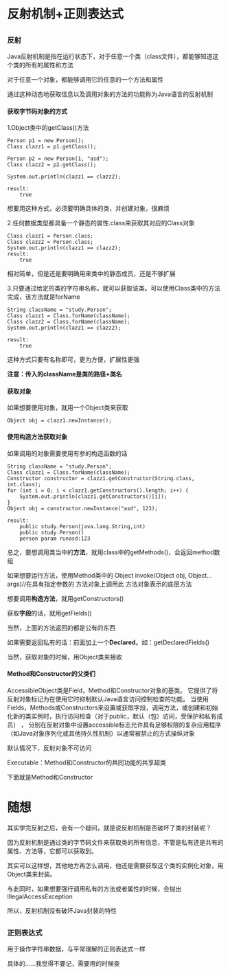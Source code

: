 # 反射机制+正则表达式
##

### 反射

Java反射机制是指在运行状态下，对于任意一个类（class文件），都能够知道这个类的所有的属性和方法

对于任意一个对象，都能够调用它的任意的一个方法和属性

通过这种动态地获取信息以及调用对象的方法的功能称为Java语言的反射机制

#### 获取字节码对象的方式

1.Object类中的getClass()方法

	Person p1 = new Person();
	Class clazz1 = p1.getClass();
		
	Person p2 = new Person(1, "asd");
	Class clazz2 = p2.getClass();
		
	System.out.println(clazz1 == clazz2);

	result:
		true

想要用这种方式，必须要明确具体的类，并创建对象，很麻烦

2.任何数据类型都具备一个静态的属性.class来获取其对应的Class对象

	Class clazz1 = Person.class;
	Class clazz2 = Person.class;
	System.out.println(clazz1 == clazz2);
	result:
		true

相对简单，但是还是要明确用来类中的静态成员，还是不够扩展

3.只要通过给定的类的字符串名称，就可以获取该类。可以使用Class类中的方法完成，该方法就是forName

	String className = "study.Person";
	Class clazz1 = Class.forName(className);
	Class clazz2 = Class.forName(className);
	System.out.println(clazz1 == clazz2);

	result:
		true

这种方式只要有名称即可，更为方便，扩展性更强

**注意：传入的className是类的路径+类名**

#### 获取对象

如果想要使用对象，就用一个Object类来获取

	Object obj = clazz1.newInstance();

#### 使用构造方法获取对象

如果调用的对象需要使用有参的构造函数的话

	String className = "study.Person";
	Class clazz1 = Class.forName(className);
	Constructor constructor = clazz1.getConstructor(String.class, int.class);
	for (int i = 0; i < clazz1.getConstructors().length; i++) {
		System.out.println(clazz1.getConstructors()[i]);
	}
	Object obj = constructor.newInstance("asd", 123);

	result:
		public study.Person(java.lang.String,int)
		public study.Person()
		person param runasd:123

总之，要想调用类当中的**方法**，就用class中的getMethods()，会返回method数组

如果想要运行方法，使用Method类中的
	Object invoke(Object obj, Object... args)//在具有指定参数的 方法对象上调用此 方法对象表示的底层方法

想要调用**构造方法**，就用getConstructors()

获取**字段**的话，就用getFields()

当然，上面的方法返回的都是公有的东西

如果需要返回私有的话：前面加上一个**Declared**。如：getDeclaredFields()

当然，获取对象的时候，用Object类来接收

#### Method和Constructor的父类们

AccessibleObject类是Field，Method和Constructor对象的基类。 它提供了将反射对象标记为在使用它时抑制默认Java语言访问控制检查的功能。 当使用Fields，Methods或Constructors来设置或获取字段，调用方法，或创建和初始化新的类实例时，执行访问检查（对于public，默认（包）访问，受保护和私有成员） ， 分别在反射对象中设置accessible标志允许具有足够权限的复杂应用程序（如Java对象序列化或其他持久性机制）以通常被禁止的方式操纵对象

默认情况下，反射对象不可访问


Executable：Method和Constructor的共同功能的共享超类

下面就是Method和Constructor

##
# 随想

其实学完反射之后，会有一个疑问，就是说反射机制是否破坏了类的封装呢？

因为反射机制是通过类的字节码文件来获取类的所有信息，不管是私有还是共有的属性、方法等，它都可以获取到。

其实可以这样想，其他地方再怎么调用，他还是需要获取这个类的实例化对象，用Object类来封装。

与此同时，如果想要强行调用私有的方法或者属性的时候，会抛出IllegalAccessException

所以，反射机制没有破坏Java封装的特性

##
### 正则表达式

用于操作字符串数据，与平常理解的正则表达式一样

具体的......我觉得不要记，需要用的时候查